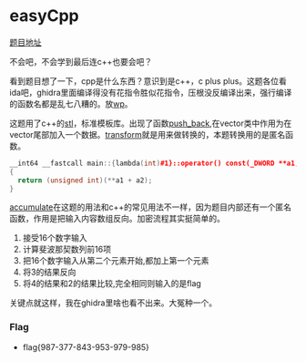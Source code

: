 # easyCpp

[题目地址](https://adworld.xctf.org.cn/challenges/details?hash=a36448b8-c929-42da-aaa0-2b2a7e6e0d6a_2)

不会吧，不会学到最后连c++也要会吧？

看到题目想了一下，cpp是什么东西？意识到是c++，c plus plus。这题各位看ida吧，ghidra里面编译得没有花指令胜似花指令，压根没反编译出来，强行编译的函数名都是乱七八糟的。放[wp](https://blog.csdn.net/weixin_45055269/article/details/105876587)。

这题用了c++的[stl](http://c.biancheng.net/view/6557.html)，标准模板库。出现了函数[push_back](https://blog.csdn.net/sjpz0124/article/details/45191095),在vector类中作用为在vector尾部加入一个数据。[transform](https://www.jianshu.com/p/cbe722ca4276)就是用来做转换的，本题转换用的是匿名函数。

```c++
__int64 __fastcall main::{lambda(int)#1}::operator() const(_DWORD **a1, int a2)
{
  return (unsigned int)(**a1 + a2);
}
```

[accumulate](https://blog.csdn.net/Jeanphorn/article/details/45114233)在这题的用法和c++的常见用法不一样，因为题目内部还有一个匿名函数，作用是把输入内容数组反向。加密流程其实挺简单的。

1. 接受16个数字输入
2. 计算斐波那契数列前16项
3. 把16个数字输入从第二个元素开始,都加上第一个元素
4. 将3的结果反向
5. 将4的结果和2的结果比较,完全相同则输入的是flag

关键点就这样，我在ghidra里啥也看不出来。大冤种一个。

### Flag
- flag{987-377-843-953-979-985}